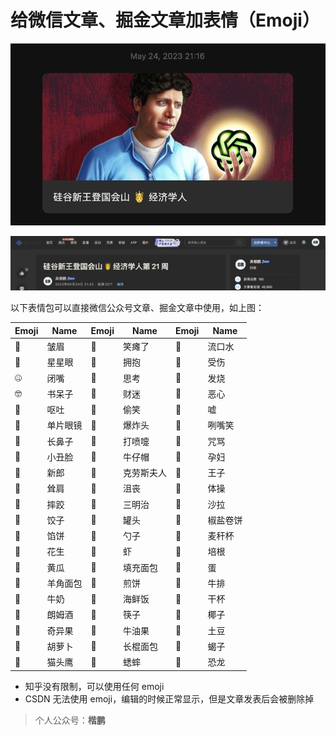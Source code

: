 # 给微信文章、掘金文章加表情（Emoji）

![./example](./example.png)

![./example](./example.juejin.png)

以下表情包可以直接微信公众号文章、掘金文章中使用，如上图：

| Emoji | Name | Emoji | Name | Emoji | Name |
| ----- | ---- | ----- | ---- | ----- | ---- |
| 🤨    | 皱眉 | 🤣    | 笑瘫了 | 🤤    | 流口水 |
| 🤩    | 星星眼 | 🤗    | 拥抱 | 🤕    | 受伤 |
| 🤐    | 闭嘴 | 🤔    | 思考 | 🤒    | 发烧 |
| 🤓    | 书呆子 | 🤑    | 财迷 | 🤢    | 恶心 |
| 🤮    | 呕吐 | 🤭    | 偷笑 | 🤫    | 嘘 |
| 🧐    | 单片眼镜 | 🤯    | 爆炸头 | 🤪    | 咧嘴笑 |
| 🤥    | 长鼻子 | 🤧    | 打喷嚏 | 🤬    | 咒骂 |
| 🤡    | 小丑脸 | 🤠    | 牛仔帽 | 🤰    | 孕妇 |
| 🤵    | 新郎 | 🤶    | 克劳斯夫人 | 🤴    | 王子 |
| 🤷    | 耸肩 | 🤦    | 沮丧 | 🤸    | 体操 |
| 🤼    | 摔跤 | 🥪    | 三明治 | 🥗    | 沙拉 |
| 🥟    | 饺子 | 🥫    | 罐头 | 🥨    | 椒盐卷饼 |
| 🥧    | 馅饼 | 🥄    | 勺子 | 🥤    | 麦秆杯 |
| 🥜    | 花生 | 🦐    | 虾 | 🥓    | 培根 |
| 🥒    | 黄瓜 | 🥙    | 填充面包 | 🥚    | 蛋 |
| 🥐    | 羊角面包 | 🥞    | 煎饼 | 🥩    | 牛排 |
| 🥛    | 牛奶 | 🥘    | 海鲜饭 | 🥂    | 干杯 |
| 🥃    | 朗姆酒 | 🥢    | 筷子 | 🥥    | 椰子 |
| 🥝    | 奇异果 | 🥑    | 牛油果 | 🥔    | 土豆 |
| 🥕    | 胡萝卜 | 🥖    | 长棍面包 | 🦂    | 蝎子 |
| 🦉    | 猫头鹰 | 🦗    | 蟋蟀 | 🦕    | 恐龙


- 知乎没有限制，可以使用任何 emoji
- CSDN 无法使用 emoji，编辑的时候正常显示，但是文章发表后会被删除掉

> 个人公众号：**楷鹏**